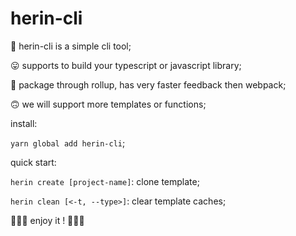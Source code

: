 # herin-cli

🤣 herin-cli is a simple cli tool;

😛 supports to build your typescript or javascript library;

👻 package through rollup, has very faster feedback then webpack;

🙃 we will support more templates or functions;

install:

`yarn global add herin-cli`;

quick start:

`herin create [project-name]`: clone template;

`herin clean [<-t, --type>]`: clear template caches;

🎉🎉🎉 enjoy it ! 🎉🎉🎉
